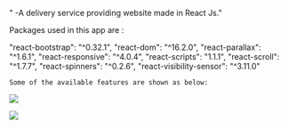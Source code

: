 " -A delivery service providing website made in React Js."


 Packages used in this app are :

   "react-bootstrap": "^0.32.1",
    "react-dom": "^16.2.0",
    "react-parallax": "^1.6.1",
    "react-responsive": "^4.0.4",
    "react-scripts": "1.1.1",
    "react-scroll": "^1.7.7",
    "react-spinners": "^0.2.6",
    "react-visibility-sensor": "^3.11.0"
    
    Some of the available features are shown as below: 


![](desktopView.gif)  


![](mobileView.gif)
